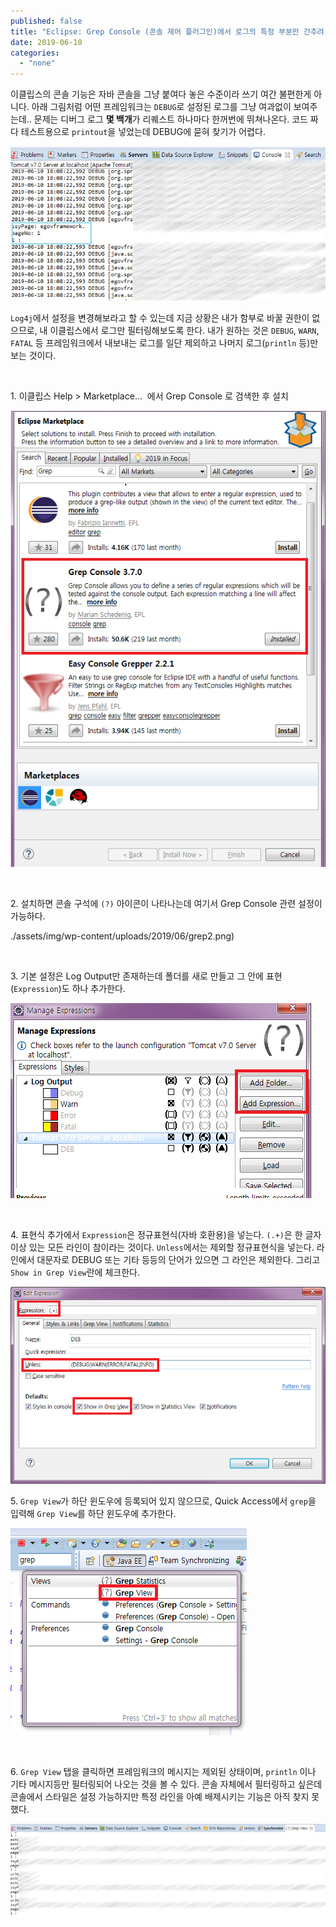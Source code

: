 ```yaml
---
published: false
title: "Eclipse: Grep Console (콘솔 제어 플러그인)에서 로그의 특정 부분만 간추려 보기"
date: 2019-06-10
categories: 
  - "none"
---
```


이클립스의 콘솔 기능은 자바 콘솔을 그냥 붙여다 놓은 수준이라 쓰기 여간 불편한게 아니다. 아래 그림처럼 어떤 프레임워크는 `DEBUG`로 설정된 로그를 그냥 여과없이 보여주는데.. 문제는 디버그 로그 **몇 백개**가 리퀘스트 하나마다 한꺼번에 뛰쳐나온다. 코드 짜다 테스트용으로 `printout`을 넣었는데 DEBUG에 묻혀 찾기가 어렵다.

[![](./assets/img/wp-content/uploads/2019/06/grepr1.png)](http://yoonbumtae.com/?attachment_id=1199)

`Log4j`에서 설정을 변경해보라고 할 수 있는데 지금 상황은 내가 함부로 바꿀 권한이 없으므로, 내 이클립스에서 로그만 필터링해보도록 한다. 내가 원하는 것은 `DEBUG`, `WARN`, `FATAL` 등 프레임워크에서 내보내는 로그를 일단 제외하고 나머지 로그(`println` 등)만 보는 것이다.

 

1\. 이클립스 Help > Marketplace...  에서 Grep Console 로 검색한 후 설치

![](./assets/img/wp-content/uploads/2019/06/grep1.png)

 

2\. 설치하면 콘솔 구석에 `(?)` 아이콘이 나타나는데 여기서 Grep Console 관련 설정이 가능하다.

./assets/img/wp-content/uploads/2019/06/grep2.png)

 

3\. 기본 설정은 Log Output만 존재하는데 폴더를 새로 만들고 그 안에 표현(`Expression`)도 하나 추가한다.

![](./assets/img/wp-content/uploads/2019/06/grep3.png)

 

4\. 표현식 추가에서 `Expression`은 정규표현식(자바 호환용)을 넣는다. `(.+)`은 한 글자 이상 있는 모든 라인이 참이라는 것이다. `Unless`에서는 제외할 정규표현식을 넣는다. 라인에서 대문자로 DEBUG 또는 기타 등등의 단어가 있으면 그 라인은 제외한다. 그리고 `Show in Grep View`란에 체크한다.

[![](./assets/img/wp-content/uploads/2019/06/grep4.png)](http://yoonbumtae.com/?attachment_id=1197)

5\. `Grep View`가 하단 윈도우에 등록되어 있지 않으므로, Quick Access에서 `grep`을 입력해 `Grep View`를 하단 윈도우에 추가한다.

![](./assets/img/wp-content/uploads/2019/06/grep5.png)

 

6\. `Grep View` 탭을 클릭하면 프레임워크의 메시지는 제외된 상태이며, `println` 이나 기타 메시지등만 필터링되어 나오는 것을 볼 수 있다. 콘솔 자체에서 필터링하고 싶은데 콘솔에서 스타일은 설정 가능하지만 특정 라인을 아예 배제시키는 기능은 아직 찾지 못했다.

![](./assets/img/wp-content/uploads/2019/06/grepr2.png)
